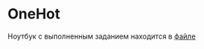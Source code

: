 # OneHot
Ноутбук с выполненным заданием находится в [файле](https://github.com/FRuktozza/OneHot/blob/main/OneHot.ipynb)

